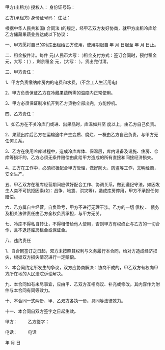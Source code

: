 
 


甲方(出租方) 授权人：          身份证号码：


乙方(承租方) 身份证号码：   住址：


根据中华人民共和国(
合同法
)的规定，经甲乙双方友好协商，就甲方出租冷库给乙方储藏果蔬业务达成以下协议：


一、甲方愿将自己的冷库出租给乙方使用，使用期限自 年 月 日起至 年 月 日止。


二、租金按件计。每件 元(人民币大写： )租金支付方式：签订合同时，预付租金 元，大写：( ) ，剩余租金 元，(大写： )，货出完付清。


三、甲方责任：


1、甲方负责缴纳库房内的电费和水费，(不含工人生活用电)


2、甲方负责保证乙方在冷藏果蔬所需的温度内正常使用。


3、甲方必须保证制冷机开到乙方货物全部出完，方能停机。


四、乙方责任：


1、如乙方在不关冷库门或进、出果品时，库温如升至 度以上，由乙方自己负责。


2、果蔬出库后乙方在运输途中产生变质、腐烂、一概由乙方自己负责，与甲方无任何关系。


3、乙方在使用冷库过程中，造成冷库库体、保温层，库内设备及设施、住房、仓库等损坏的，乙方必须无条件赔偿由此给甲方造成的所有直接和间接经济损失。


4、乙方在工作中，必须积极配合甲方管理，做好防火、防盗等工作，文明经商，安全生产。


五、甲乙双方在租库经营期间应做好配合工作、协调关系，做到遵纪守法，如因发生人类不可抗拒因素(如：战争、地震、洪灾等)，造成库房停用，甲方不承担任何赔偿。


六、乙方属自主经营，自负盈亏，甲方不进行无理干涉。乙方的一切
债权
、
债务
及相关法律责任由乙方全权负责承担，与甲方无关。


七、冷库不得私自转让，不得租借给他人使用，否则甲方有权终止与乙方的一切合作，且不退还库房租金或保证金。


八、违约责任


1、自合同签订之日起，双方未按照其权利与义务履行本合同，给对方造成经济损失，根据双方损失情况进行一定赔偿。


2、本合同约定所发生的争议，双方应协商解决：协商不成的，甲乙双方有权向甲方所在地的人民法院诉讼解决。


九、本合同如有未尽事宜，应由甲、乙双方互相商议、补充或修改。其内容作为附件与本合同有同等效力。


十、本合同一式两份，甲、乙双方各执一份，具同等法律效力。


十一、本合同自双方签字之日起生效。


甲方： 　　乙方签字：


电话： 　　电话


年 月 日
 


 

 
 
 
 
 
  


  
 

  


  


  
 
 
 
 

